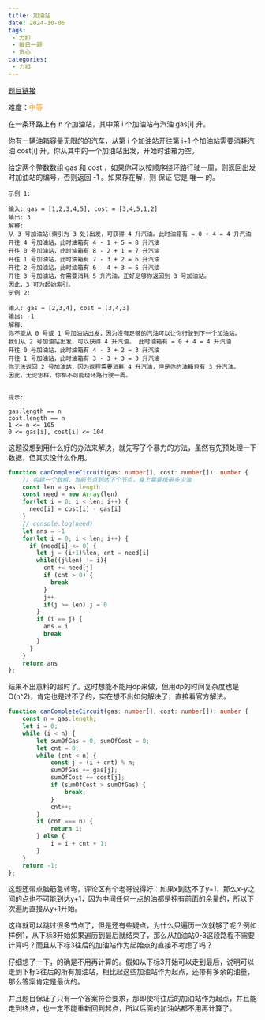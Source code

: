 ```yaml
---
title: 加油站
date: 2024-10-06
tags:
 - 力扣
 - 每日一题
 - 贪心
categories: 
 - 力扣
---
```


[题目链接](https://leetcode.cn/problems/gas-station/description/)

难度：<font color="#FFA119">中等</font>

在一条环路上有 n 个加油站，其中第 i 个加油站有汽油 gas[i] 升。

你有一辆油箱容量无限的的汽车，从第 i 个加油站开往第 i+1 个加油站需要消耗汽油 cost[i] 升。你从其中的一个加油站出发，开始时油箱为空。

给定两个整数数组 gas 和 cost ，如果你可以按顺序绕环路行驶一周，则返回出发时加油站的编号，否则返回 -1 。如果存在解，则 保证 它是 唯一 的。
```
示例 1:

输入: gas = [1,2,3,4,5], cost = [3,4,5,1,2]
输出: 3
解释:
从 3 号加油站(索引为 3 处)出发，可获得 4 升汽油。此时油箱有 = 0 + 4 = 4 升汽油
开往 4 号加油站，此时油箱有 4 - 1 + 5 = 8 升汽油
开往 0 号加油站，此时油箱有 8 - 2 + 1 = 7 升汽油
开往 1 号加油站，此时油箱有 7 - 3 + 2 = 6 升汽油
开往 2 号加油站，此时油箱有 6 - 4 + 3 = 5 升汽油
开往 3 号加油站，你需要消耗 5 升汽油，正好足够你返回到 3 号加油站。
因此，3 可为起始索引。
示例 2:

输入: gas = [2,3,4], cost = [3,4,3]
输出: -1
解释:
你不能从 0 号或 1 号加油站出发，因为没有足够的汽油可以让你行驶到下一个加油站。
我们从 2 号加油站出发，可以获得 4 升汽油。 此时油箱有 = 0 + 4 = 4 升汽油
开往 0 号加油站，此时油箱有 4 - 3 + 2 = 3 升汽油
开往 1 号加油站，此时油箱有 3 - 3 + 3 = 3 升汽油
你无法返回 2 号加油站，因为返程需要消耗 4 升汽油，但是你的油箱只有 3 升汽油。
因此，无论怎样，你都不可能绕环路行驶一周。
 

提示:

gas.length == n
cost.length == n
1 <= n <= 105
0 <= gas[i], cost[i] <= 104
```
这题没想到用什么好的办法来解决，就先写了个暴力的方法，虽然有先预处理一下数据，但其实没什么作用。
```ts
function canCompleteCircuit(gas: number[], cost: number[]): number {
    // 构建一个数组，当前节点到达下个节点，身上需要携带多少油
    const len = gas.length
    const need = new Array(len)
    for(let i = 0; i < len; i++) {
      need[i] = cost[i] - gas[i]
    }
    // console.log(need)
    let ans = -1
    for(let i = 0; i < len; i++) {
      if (need[i] <= 0) {
        let j = (i+1)%len, cnt = need[i]
        while((j%len) != i){
          cnt += need[j]
          if (cnt > 0) {
            break
          }
          j++
          if(j >= len) j = 0
        }
        if (i == j) {
          ans = i
          break
        }
      }
    }
    return ans
};
```
结果不出意料的超时了。这时想能不能用dp来做，但用dp的时间复杂度也是O(n^2)，肯定也是过不了的，实在想不出如何解决了，直接看官方解法。

```ts
function canCompleteCircuit(gas: number[], cost: number[]): number {
    const n = gas.length;
    let i = 0;
    while (i < n) {
        let sumOfGas = 0, sumOfCost = 0;
        let cnt = 0;
        while (cnt < n) {
            const j = (i + cnt) % n;
            sumOfGas += gas[j];
            sumOfCost += cost[j];
            if (sumOfCost > sumOfGas) {
                break;
            }
            cnt++;
        }
        if (cnt === n) {
            return i;
        } else {
            i = i + cnt + 1;
        }
    }
    return -1;
};
```
这题还带点脑筋急转弯，评论区有个老哥说得好：如果x到达不了y+1，那么x-y之间的点也不可能到达y+1，因为中间任何一点的油都是拥有前面的余量的，所以下次遍历直接从y+1开始。

这样就可以跳过很多节点了，但是还有些疑点，为什么只遍历一次就够了呢？例如样例1，从下标3开始如果遍历到最后就结束了，那么从加油站0-3这段路程不需要计算吗？而且从下标3往后的加油站作为起始点的直接不考虑了吗？

仔细想了一下，的确是不用再计算的。假如从下标3开始可以走到最后，说明可以走到下标3往后的所有加油站，相比起这些加油站作为起点，还带有多余的油量，那么答案肯定是最优的。

并且题目保证了只有一个答案符合要求，那即使将往后的加油站作为起点，并且能走到终点，也一定不能重新回到起点，所以后面的加油站都不用再计算了。
